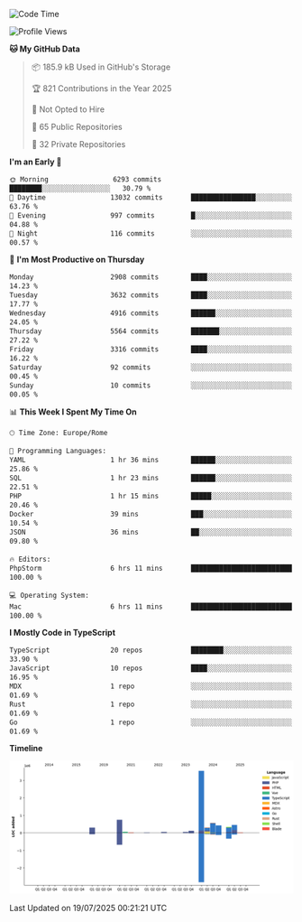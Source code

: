 <!--START_SECTION:waka-->
![Code Time](http://img.shields.io/badge/Code%20Time-6%2C114%20hrs%2011%20mins-blue)

![Profile Views](http://img.shields.io/badge/Profile%20Views-0-blue)

**🐱 My GitHub Data** 

> 📦 185.9 kB Used in GitHub's Storage 
 > 
> 🏆 821 Contributions in the Year 2025
 > 
> 🚫 Not Opted to Hire
 > 
> 📜 65 Public Repositories 
 > 
> 🔑 32 Private Repositories 
 > 
**I'm an Early 🐤** 

```text
🌞 Morning                6293 commits        ████████░░░░░░░░░░░░░░░░░   30.79 % 
🌆 Daytime                13032 commits       ████████████████░░░░░░░░░   63.76 % 
🌃 Evening                997 commits         █░░░░░░░░░░░░░░░░░░░░░░░░   04.88 % 
🌙 Night                  116 commits         ░░░░░░░░░░░░░░░░░░░░░░░░░   00.57 % 
```
📅 **I'm Most Productive on Thursday** 

```text
Monday                   2908 commits        ████░░░░░░░░░░░░░░░░░░░░░   14.23 % 
Tuesday                  3632 commits        ████░░░░░░░░░░░░░░░░░░░░░   17.77 % 
Wednesday                4916 commits        ██████░░░░░░░░░░░░░░░░░░░   24.05 % 
Thursday                 5564 commits        ███████░░░░░░░░░░░░░░░░░░   27.22 % 
Friday                   3316 commits        ████░░░░░░░░░░░░░░░░░░░░░   16.22 % 
Saturday                 92 commits          ░░░░░░░░░░░░░░░░░░░░░░░░░   00.45 % 
Sunday                   10 commits          ░░░░░░░░░░░░░░░░░░░░░░░░░   00.05 % 
```


📊 **This Week I Spent My Time On** 

```text
🕑︎ Time Zone: Europe/Rome

💬 Programming Languages: 
YAML                     1 hr 36 mins        ██████░░░░░░░░░░░░░░░░░░░   25.86 % 
SQL                      1 hr 23 mins        ██████░░░░░░░░░░░░░░░░░░░   22.51 % 
PHP                      1 hr 15 mins        █████░░░░░░░░░░░░░░░░░░░░   20.46 % 
Docker                   39 mins             ███░░░░░░░░░░░░░░░░░░░░░░   10.54 % 
JSON                     36 mins             ██░░░░░░░░░░░░░░░░░░░░░░░   09.80 % 

🔥 Editors: 
PhpStorm                 6 hrs 11 mins       █████████████████████████   100.00 % 

💻 Operating System: 
Mac                      6 hrs 11 mins       █████████████████████████   100.00 % 
```

**I Mostly Code in TypeScript** 

```text
TypeScript               20 repos            ████████░░░░░░░░░░░░░░░░░   33.90 % 
JavaScript               10 repos            ████░░░░░░░░░░░░░░░░░░░░░   16.95 % 
MDX                      1 repo              ░░░░░░░░░░░░░░░░░░░░░░░░░   01.69 % 
Rust                     1 repo              ░░░░░░░░░░░░░░░░░░░░░░░░░   01.69 % 
Go                       1 repo              ░░░░░░░░░░░░░░░░░░░░░░░░░   01.69 % 
```



**Timeline**

![Lines of Code chart](https://raw.githubusercontent.com/frnwtr/frnwtr/main/assets/bar_graph.png)


 Last Updated on 19/07/2025 00:21:21 UTC
<!--END_SECTION:waka-->